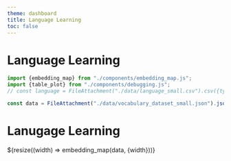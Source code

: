 ```yaml
---
theme: dashboard
title: Language Learning
toc: false
---
```


# Language Learning

<!-- Plot of Word Embedding -->

```js
import {embedding_map} from "./components/embedding_map.js";
import {table_plot} from "./components/debugging.js";
// const language = FileAttachment("./data/language_small.csv").csv({typed: true});

```

<!-- Load and transform the data -->

```js
const data = FileAttachment("./data/vocabulary_dataset_small.json").json();
```

<!-- A shared color scale for consistency, sorted by the number of launches -->
<!-- 
```js
const color = Plot.scale({
  color: {
    type: "categorical",
    domain: d3.groupSort(launches, (D) => -D.length, (d) => d.state).filter((d) => d !== "Other"),
    unknown: "var(--theme-foreground-muted)"
  }
});
``` -->
<h1>Lanugage Learning</h1>
<div class="grid grid-cols-1">
  <div class="card" id="plotly-chart">
    ${resize((width) => embedding_map(data, {width}))}
  </div>
</div>

